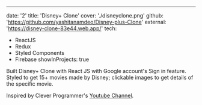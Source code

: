 ---

date: '2'
title: 'Disney+ Clone'
cover: './disneyclone.png'
github: 'https://github.com/yashitanamdeo/Disney-plus-Clone'
external: 'https://disney-clone-83e44.web.app/'
tech:

- ReactJS
- Redux
- Styled Components
- Firebase
  showInProjects: true

Built Disney+ Clone with React JS with Google account's Sign in feature. Styled to get 15+ movies made by Disney; clickable images to get details of the specific movie.

Inspired by Clever Programmer's [Youtube Channel](https://www.youtube.com/channel/UCqrILQNl5Ed9Dz6CGMyvMTQ).
